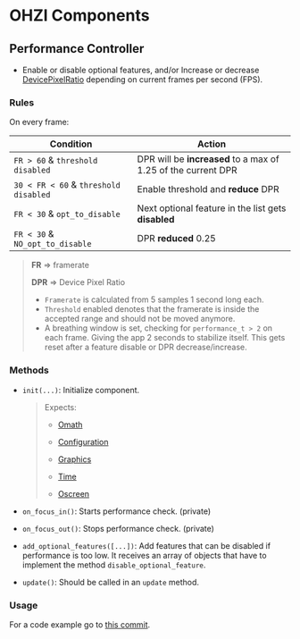# OHZI Components

## Performance Controller
- Enable or disable optional features, and/or Increase or decrease [DevicePixelRatio](https://developer.mozilla.org/en-US/docs/Web/API/Window/devicePixelRatio) depending on current frames per second (FPS).

### **Rules**

On every frame:

| Condition | Action |
| --- | --- |
| `FR > 60` & `threshold disabled` | DPR will be **increased** to a max of 1.25 of the current DPR  |
| `30 < FR < 60` & `threshold disabled` | Enable threshold and **reduce** DPR |
| `FR < 30` & `opt_to_disable` | Next optional feature in the list gets **disabled** |
| `FR < 30` & `NO_opt_to_disable` | DPR **reduced** 0.25 |

> **FR** => framerate
>
> **DPR** => Device Pixel Ratio
>
> - `Framerate` is calculated from 5 samples 1 second long each.
> - `Threshold` enabled denotes that the framerate is inside the accepted range and should not be moved anymore.
> - A breathing window is set, checking for `performance_t > 2` on each frame. Giving the app 2 seconds to stabilize itself. This gets reset after a feature disable or DPR decrease/increase.

### Methods

- `init(...)`: Initialize component.

  > Expects:
  >
  > - [Omath](https://github.com/ohzinteractive/core/blob/main/src/utilities/OMath.js)
  >
  > - [Configuration](https://github.com/ohzinteractive/core/blob/main/src/Configuration.js)
  >
  > - [Graphics](https://github.com/ohzinteractive/core/blob/main/src/Graphics.js)
  >
  > - [Time](https://github.com/ohzinteractive/core/blob/main/src/Time.js)
  >
  > - [Oscreen](https://github.com/ohzinteractive/core/blob/main/src/OScreen.js)

- `on_focus_in()`: Starts performance check. (private)

- `on_focus_out()`: Stops performance check. (private)

- `add_optional_features([...])`: Add features that can be disabled if performance is too low. It receives an array of objects that have to implement the method `disable_optional_feature`.

- `update()`: Should be called in an `update` method.

### Usage
For a code example go to [this commit](https://github.com/ohzinteractive/boilerplate/commit/fada02566b065dd34cf5100b9d796afedcba8618).
